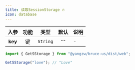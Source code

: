 ```yaml
---
title: 读取SessionStorage 🔥
icon: database
---
```


入参|功能|类型|默认|说明
:-:|:-:|:-:|:-:|-
**key**|键|`String`|`""`|-

```js
import { GetSStorage } from "@yangzw/bruce-us/dist/web";

GetSStorage("love"); // "Love"
```